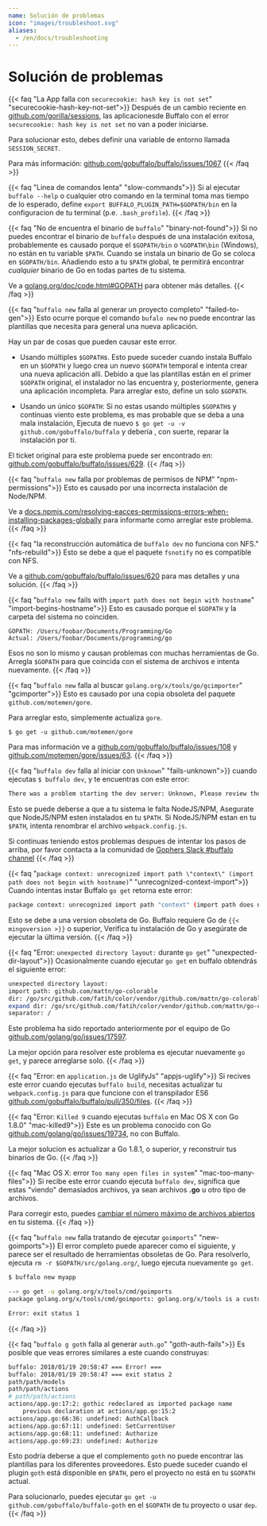 ```yaml
---
name: Solución de problemas
icon: "images/troubleshoot.svg"
aliases:
  - /en/docs/troubleshooting
---
```


# Solución de problemas

{{< faq "La App falla con `securecookie: hash key is not set`" "securecookie-hash-key-not-set">}}
Después de un cambio reciente en [github.com/gorilla/sessions](http://www.gorillatoolkit.org/pkg/sessions), las aplicacionesde Buffalo con el error `securecookie: hash key is not set` no van a poder iniciarse.

Para solucionar esto, debes definir una variable de entorno llamada `SESSION_SECRET`.

Para más información: [github.com/gobuffalo/buffalo/issues/1067](https://github.com/gobuffalo/buffalo/issues/1067)
{{< /faq >}}

{{< faq "Linea de comandos lenta" "slow-commands">}}
Si al ejecutar `buffalo --help` o cualquier otro comando en la terminal toma mas tiempo de lo esperado, define `export BUFFALO_PLUGIN_PATH=$GOPATH/bin` en la configuracion de tu terminal (p.e. `.bash_profile`).
{{< /faq >}}

{{< faq "No de encuentra el binario de `buffalo`" "binary-not-found">}}
Si no puedes encontrar el binario de `buffalo` después de una instalación exitosa, probablemente es causado porque el `$GOPATH/bin` o `%GOPATH\bin` (Windows), no están en tu variable `$PATH`. Cuando se instala un binario de Go se coloca en `$GOPATH/bin`. Añadiendo esto a tu `$PATH` global, te permitirá encontrar *cualquier* binario de Go en todas partes de tu sistema.

Ve a [golang.org/doc/code.html#GOPATH](https://golang.org/doc/code.html#GOPATH) para obtener más detalles.
{{< /faq >}}

{{< faq "`buffalo new` falla al generar un proyecto completo" "failed-to-gen">}}
Esto ocurre porque el comando `bufalo new` no puede encontrar las plantillas que necesita para general una nueva aplicación.

Hay un par de cosas que pueden causar este error.

* Usando múltiples `$GOPATH`s. Esto puede suceder cuando instala Buffalo en un `$GOPATH` y luego crea un nuevo `$GOPATH` temporal e intenta crear una nueva aplicación allí. Debido a que las plantillas están en el primer `$GOPATH` original, el instalador no las encuentra y, posteriormente, genera una aplicación incompleta. Para arreglar esto, define un solo `$GOPATH`.

* Usando un único `$GOPATH`: Si no estas usando múltiples `$GOPATH`s y continuas viento este problema, es mas probable que se deba a una mala instalación, Ejecuta de nuevo `$ go get -u -v github.com/gobuffalo/buffalo` y debería , con suerte, reparar la instalación por ti.

El ticket original para este problema puede ser encontrado en:
[github.com/gobuffalo/buffalo/issues/629](https://github.com/gobuffalo/buffalo/issues/629).
{{< /faq >}}

{{< faq "`buffalo new` falla por problemas de permisos de NPM" "npm-permissions">}}
Esto es causado por una incorrecta instalación de Node/NPM.

Ve a [docs.npmjs.com/resolving-eacces-permissions-errors-when-installing-packages-globally](https://docs.npmjs.com/resolving-eacces-permissions-errors-when-installing-packages-globally) para informarte como arreglar este problema.
{{< /faq >}}


{{< faq "la reconstrucción automática de `buffalo dev` no funciona con NFS." "nfs-rebuild">}}
Esto se debe a que el paquete `fsnotify` no es compatible con NFS.

Ve a [github.com/gobuffalo/buffalo/issues/620](https://github.com/gobuffalo/buffalo/issues/620) para mas detalles y una solución.
{{< /faq >}}

{{< faq "`buffalo new` fails with `import path does not begin with hostname`" "import-begins-hostname">}}
Esto es causado porque el `$GOPATH` y la carpeta del sistema no coinciden.


```text
GOPATH: /Users/foobar/Documents/Programming/Go
Actual: /Users/foobar/Documents/programming/go
```

Esos no son lo mismo y causan problemas con muchas herramientas de Go. Arregla `$GOPATH` para que coincida con el sistema de archivos e intenta nuevamente.
{{< /faq >}}

{{< faq "`buffalo new` falla al buscar `golang.org/x/tools/go/gcimporter`" "gcimporter">}}
Esto es causado por una copia obsoleta del paquete `github.com/motemen/gore`.

Para arreglar esto, simplemente actualiza `gore`.

```text
$ go get -u github.com/motemen/gore
```

Para mas información ve a [github.com/gobuffalo/buffalo/issues/108](https://github.com/gobuffalo/buffalo/issues/108) y [github.com/motemen/gore/issues/63](https://github.com/motemen/gore/issues/63).
{{< /faq >}}

{{< faq "`buffalo dev` falla al iniciar con `Unknown`" "fails-unknown">}}
cuando ejecutas `$ buffalo dev`, y te encuentras con este error:

```bash
There was a problem starting the dev server: Unknown, Please review the troubleshooting docs.
```

Esto se puede deberse a que a tu sistema le falta NodeJS/NPM, Asegurate que NodeJS/NPM esten instalados en tu `$PATH`. Si NodeJS/NPM estan en tu `$PATH`, intenta renombrar el archivo `webpack.config.js`.

Si continuas teniendo estos problemas despues de intentar los pasos de arriba, por favor contacta a la comunidad de [Gophers Slack #buffalo channel](https://gophers.slack.com/messages/buffalo/)
{{< /faq >}}

{{< faq "`package context: unrecognized import path \"context\" (import path does not begin with hostname)`" "unrecognized-context-import">}}
Cuando intentas instar Buffalo `go get` retorna este error:

```bash
package context: unrecognized import path "context" (import path does not begin with hostname)
```

Esto se debe a una version obsoleta de Go. Buffalo requiere Go de `{{< mingoversion >}}` o superior, Verifica tu instalación de Go y asegúrate de ejecutar la última versión.
{{< /faq >}}

{{< faq "Error: `unexpected directory layout:` durante `go get`" "unexpected-dir-layout">}}
Ocasionalmente cuando ejecutar  `go get` en buffalo obtendrás el siguiente error:

```bash
unexpected directory layout:
import path: github.com/mattn/go-colorable
dir: /go/src/github.com/fatih/color/vendor/github.com/mattn/go-colorable
expand dir: /go/src/github.com/fatih/color/vendor/github.com/mattn/go-colorable
separator: /
```

Este problema ha sido reportado anteriormente por el equipo de Go [github.com/golang/go/issues/17597](https://github.com/golang/go/issues/17597).

La mejor opción para resolver este problema es ejecutar nuevamente `go get`, y parece arreglarse solo.
{{< /faq >}}

{{< faq "Error: en `application.js` de UglifyJs" "appjs-uglify">}}
Si recives este error cuando ejecutas `buffalo build`, necesitas actualizar tu `webpack.config.js` para que funcione con el transpilador ES6 [github.com/gobuffalo/buffalo/pull/350/files](https://github.com/gobuffalo/buffalo/pull/350/files).
{{< /faq >}}

{{< faq "Error: `Killed 9` cuando ejecutas `buffalo` en Mac OS X con Go 1.8.0" "mac-killed9">}}
Este es un problema conocido con Go [github.com/golang/go/issues/19734](https://github.com/golang/go/issues/19734), no con Buffalo.

La mejor solucion es actualizar a Go 1.8.1, o superior, y reconstruir tus binarios de Go.
{{< /faq >}}

{{< faq "Mac OS X: error `Too many open files in system`" "mac-too-many-files">}}
Si recibe este error cuando ejecuta `buffalo dev`, significa que estas "viendo" demasiados archivos, ya sean archivos **.go** u otro tipo de archivos. 

Para corregir esto, puedes [cambiar el número máximo de archivos abiertos](http://blog.mact.me/2014/10/22/yosemite-upgrade-changes-open-file-limit) en tu sistema.
{{< /faq >}}

{{< faq "`buffalo new` falla tratando de ejecutar `goimports`" "new-goimports">}}
El error completo puede aparecer como el siguiente, y parece ser el resultado de herramientas obsoletas de Go. Para resolverlo, ejecuta `rm -r $GOPATH/src/golang.org/`, luego ejecuta nuevamente `go get`.

```bash
$ buffalo new myapp

--> go get -u golang.org/x/tools/cmd/goimports
package golang.org/x/tools/cmd/goimports: golang.org/x/tools is a custom import path for https://go.googlesource.com/tools, but /Users/foo/go/src/golang.org/x/tools is checked out from https://code.google.com/p/go.tools

Error: exit status 1
```
{{< /faq >}}

{{< faq "`buffalo g goth` falla al generar `auth.go`" "goth-auth-fails">}}
Es posible que veas errores similares a este cuando construyas:

```bash
buffalo: 2018/01/19 20:58:47 === Error! ===
buffalo: 2018/01/19 20:58:47 === exit status 2
path/path/models
path/path/actions
# path/path/actions
actions/app.go:17:2: gothic redeclared as imported package name
    previous declaration at actions/app.go:15:2
actions/app.go:66:36: undefined: AuthCallback
actions/app.go:67:11: undefined: SetCurrentUser
actions/app.go:68:11: undefined: Authorize
actions/app.go:69:23: undefined: Authorize
```

Esto podría deberse a que el complemento `goth` no puede encontrar las plantillas para los diferentes proveedores. Esto puede suceder cuando el plugin `goth` está disponible en `$PATH`, pero el proyecto no está en tu `$GOPATH` actual.

Para solucionarlo, puedes ejecutar `go get -u github.com/gobuffalo/buffalo-goth` en el `$GOPATH` de tu proyecto o usar `dep`.
{{< /faq >}}
